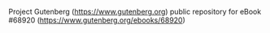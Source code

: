 Project Gutenberg (https://www.gutenberg.org) public repository for
eBook #68920 (https://www.gutenberg.org/ebooks/68920)

